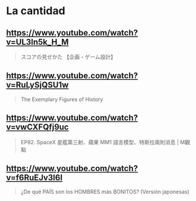 # La cantidad

## https://www.youtube.com/watch?v=UL3In5k_H_M 

> スコアの見せかた 【企画・ゲーム設計】 

## https://www.youtube.com/watch?v=RuLySjQSU1w

> The Exemplary Figures of History 

## https://www.youtube.com/watch?v=vwCXFQfj9uc

> EP82. SpaceX 星艦第三射、蘋果 MM1 語言模型、特斯拉兩則消息 | M觀點 

## https://www.youtube.com/watch?v=f6RuEJv3l6I

> ¿De qué PAÍS son los HOMBRES más BONITOS? (Versión japonesas) 
